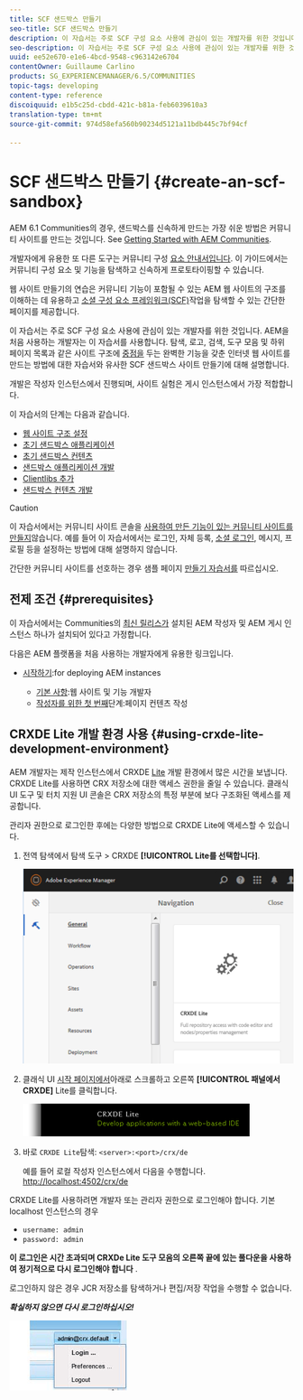 ```yaml
---
title: SCF 샌드박스 만들기
seo-title: SCF 샌드박스 만들기
description: 이 자습서는 주로 SCF 구성 요소 사용에 관심이 있는 개발자를 위한 것입니다. AEM을 처음 사용하는 개발자는 이 자습서를 사용합니다.  SCF 샌드박스 사이트 생성을 안내합니다.
seo-description: 이 자습서는 주로 SCF 구성 요소 사용에 관심이 있는 개발자를 위한 것입니다. AEM을 처음 사용하는 개발자는 이 자습서를 사용합니다.  SCF 샌드박스 사이트 생성을 안내합니다.
uuid: ee52e670-e1e6-4bcd-9548-c963142e6704
contentOwner: Guillaume Carlino
products: SG_EXPERIENCEMANAGER/6.5/COMMUNITIES
topic-tags: developing
content-type: reference
discoiquuid: e1b5c25d-cbdd-421c-b81a-feb6039610a3
translation-type: tm+mt
source-git-commit: 974d58efa560b90234d5121a11bdb445c7bf94cf

---
```




# SCF 샌드박스 만들기 {#create-an-scf-sandbox}


AEM 6.1 Communities의 경우, 샌드박스를 신속하게 만드는 가장 쉬운 방법은 커뮤니티 사이트를 만드는 것입니다. See [Getting Started with AEM Communities](getting-started.md).

개발자에게 유용한 또 다른 도구는 커뮤니티 구성 [요소 안내서입니다](components-guide.md). 이 가이드에서는 커뮤니티 구성 요소 및 기능을 탐색하고 신속하게 프로토타이핑할 수 있습니다.

웹 사이트 만들기의 연습은 커뮤니티 기능이 포함될 수 있는 AEM 웹 사이트의 구조를 이해하는 데 유용하고 [소셜 구성 요소 프레임워크(SCF)](scf.md)작업을 탐색할 수 있는 간단한 페이지를 제공합니다.

이 자습서는 주로 SCF 구성 요소 사용에 관심이 있는 개발자를 위한 것입니다. AEM을 처음 사용하는 개발자는 이 자습서를 사용합니다. 탐색, 로고, 검색, 도구 모음 및 하위 페이지 목록과 같은 사이트 구조에 [중점을](../../help/sites-developing/website.md) 두는 완벽한 기능을 갖춘 인터넷 웹 사이트를 만드는 방법에 대한 자습서와 유사한 SCF 샌드박스 사이트 만들기에 대해 설명합니다.

개발은 작성자 인스턴스에서 진행되며, 사이트 실험은 게시 인스턴스에서 가장 적합합니다.

이 자습서의 단계는 다음과 같습니다.

* [웹 사이트 구조 설정](setup-website.md)
* [초기 샌드박스 애플리케이션](initial-app.md)
* [초기 샌드박스 컨텐츠](initial-content.md)
* [샌드박스 애플리케이션 개발](develop-app.md)
* [Clientlibs 추가](add-clientlibs.md)
* [샌드박스 컨텐츠 개발](develop-content.md)

>[!CAUTION]
>
>이 자습서에서는 커뮤니티 사이트 콘솔을 [사용하여 만든 기능이 있는 커뮤니티 사이트를 만들지](sites-console.md)않습니다. 예를 들어 이 자습서에서는 로그인, 자체 등록, [소셜 로그인](social-login.md), 메시지, 프로필 등을 설정하는 방법에 대해 설명하지 않습니다.
>
>간단한 커뮤니티 사이트를 선호하는 경우 샘플 페이지 [만들기 자습서를](create-sample-page.md) 따르십시오.

## 전제 조건 {#prerequisites}

이 자습서에서는 Communities의 [최신 릴리스가](deploy-communities.md#latest-releases) 설치된 AEM 작성자 및 AEM 게시 인스턴스 하나가 설치되어 있다고 가정합니다.

다음은 AEM 플랫폼을 처음 사용하는 개발자에게 유용한 링크입니다.

* [시작하기](../../help/sites-deploying/deploy.md#getting-started):for deploying AEM instances

   * [기본 사항](../../help/sites-developing/the-basics.md):웹 사이트 및 기능 개발자
   * [작성자를 위한 첫 번째](../../help/sites-authoring/first-steps.md)단계:페이지 컨텐츠 작성

## CRXDE Lite 개발 환경 사용 {#using-crxde-lite-development-environment}

AEM 개발자는 제작 인스턴스에서 CRXDE [Lite](../../help/sites-developing/developing-with-crxde-lite.md) 개발 환경에서 많은 시간을 보냅니다. CRXDE Lite를 사용하면 CRX 저장소에 대한 액세스 권한을 줄일 수 있습니다. 클래식 UI 도구 및 터치 지원 UI 콘솔은 CRX 저장소의 특정 부분에 보다 구조화된 액세스를 제공합니다.

관리자 권한으로 로그인한 후에는 다양한 방법으로 CRXDE Lite에 액세스할 수 있습니다.

1. 전역 탐색에서 탐색 도구 > CRXDE **[!UICONTROL Lite를 선택합니다]**.

   ![chlimage_1-350](assets/chlimage_1-350.png)

2. 클래식 UI [시작 페이지에서](http://localhost:4502/welcome.html)아래로 스크롤하고 오른쪽 **[!UICONTROL 패널에서 CRXDE]** Lite를 클릭합니다.

   ![chlimage_1-351](assets/chlimage_1-351.png)

3. 바로 `CRXDE Lite`탐색: `<server>:<port>/crx/de`

   예를 들어 로컬 작성자 인스턴스에서 다음을 수행합니다. [http://localhost:4502/crx/de](http://localhost:4502/crx/de)

CRXDE Lite를 사용하려면 개발자 또는 관리자 권한으로 로그인해야 합니다. 기본 localhost 인스턴스의 경우

* `username: admin`
* `password: admin`


**이 로그인은 시간 초과되며 CRXDe Lite 도구 모음의 오른쪽 끝에 있는 풀다운을 사용하여 정기적으로 다시 로그인해야 합니다** .

로그인하지 않은 경우 JCR 저장소를 탐색하거나 편집/저장 작업을 수행할 수 없습니다.

***확실하지 않으면 다시 로그인하십시오!***

![chlimage_1-352](assets/chlimage_1-352.png)
